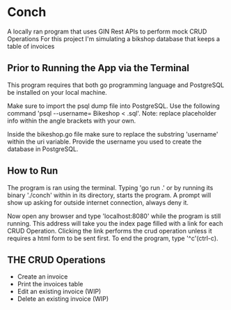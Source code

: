 # Conch

A locally ran program that uses GIN Rest APIs to perform mock CRUD Operations
For this project I'm simulating a bikshop database that keeps a table of invoices

## Prior to Running the App via the Terminal

This program requires that both go programming language 
and PostgreSQL be installed on your local machine.

Make sure to import the psql dump file into PostgreSQL.
Use the following command 'psql --username=<username> Bikeshop <  <filename>.sql'.
Note: replace placeholder info within the angle brackets with your own.

Inside the bikeshop.go file make sure to replace the substring 'username' within
the uri variable. Provide the username you used to create the database in PostgreSQL.

## How to Run

The program is ran using the terminal. Typing 'go run .' or  by running 
its binary './conch' within in its directory, starts the program.
A prompt will show up  asking for outside internet connection, always deny it.

Now open any browser and type 'localhost:8080' while the program is still running.
This address will take you the index page filled with a link for each CRUD Operation.
Clicking the link performs the crud operation unless it requires a html form to be sent first.
To end the program,  type '^c'(ctrl-c).

## THE CRUD Operations

* Create an invoice 
* Print the invoices table
* Edit an existing invoice (WIP)
* Delete an existing invoice (WIP)
